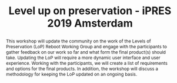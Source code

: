 ---
abstract: This workshop will update the community on the work of the Levels of Preservation
  (LoP) Reboot Working Group and engage with the participants to gather feedback on
  our work so far and what form the final product(s) should take. Updating the LoP
  will require a more dynamic user interface and user experience. Working with the
  participants, we will create a list of requirements and options for the final products.
  In addition, the workshop will discuss a methodology for keeping the LoP updated
  on an ongoing basis.
creators:
- Work, Lauren
- Tallman, Nathan
- Daigle, Bradley J.
date: null
document_url: https://services.phaidra.univie.ac.at/api/object/o:1081738/download
grand_parent: iPRES
institutions: []
keywords: []
landing_page_url: https://phaidra.univie.ac.at/o:1081738
language: eng
layout: publication
license: CC BY 4.0 International
notes_url: null
parent: iPRES 2019
presentation_url: null
size: 115664
source_name: iPRES
title: Level up on preservation - iPRES 2019 Amsterdam
type: paper
year: 2019
---
